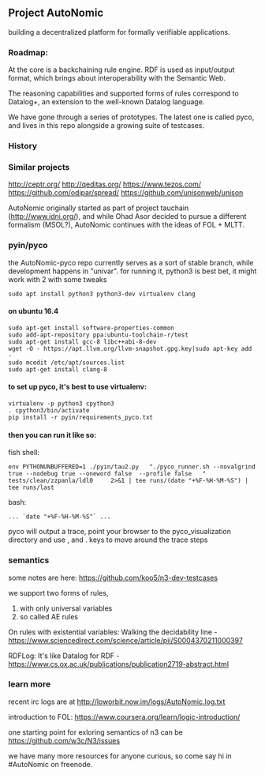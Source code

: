 ## Project AutoNomic
building a decentralized platform for formally verifiable applications.
### Roadmap:
At the core is a backchaining rule engine. RDF is used as input/output format, which brings about interoperability with the Semantic Web.

The reasoning capabilities and supported forms of rules correspond to Datalog+, an extension to the well-known Datalog language.

We have gone through a series of prototypes. The latest one is called pyco, and lives in this repo alongside a growing suite of testcases.


### History

### Similar projects
http://ceptr.org/
http://qeditas.org/
https://www.tezos.com/
https://github.com/odipar/spread/
https://github.com/unisonweb/unison

AutoNomic originally started as part of project tauchain (http://www.idni.org/), and while Ohad Asor decided to pursue a different formalism (MSOL?), AutoNomic continues with the ideas of FOL + MLTT.

### pyin/pyco
the AutoNomic-pyco repo currently serves as a sort of stable branch, while development happens in "univar".
for running it, python3 is best bet, it might work with 2 with some tweaks
```
sudo apt install python3 python3-dev virtualenv clang
```
#### on ubuntu 16.4
```
sudo apt-get install software-properties-common
sudo add-apt-repository ppa:ubuntu-toolchain-r/test
sudo apt-get install gcc-8 libc++abi-8-dev
wget -O - https://apt.llvm.org/llvm-snapshot.gpg.key|sudo apt-key add -
sudo mcedit /etc/apt/sources.list
sudo apt-get install clang-8
```
#### to set up pyco, it's best to use virtualenv:
```
virtualenv -p python3 cpython3
. cpython3/bin/activate
pip install -r pyin/requirements_pyco.txt 
```

#### then you can run it like so:
fish shell:
```
env PYTHONUNBUFFERED=1 ./pyin/tau2.py   "./pyco_runner.sh --novalgrind  true --nodebug true --oneword false  --profile false   " tests/clean/zzpanla/ldl0     2>&1 | tee runs/(date "+%F-%H-%M-%S") | tee runs/last
```
bash:
```
... `date "+%F-%H-%M-%S"` ...
```
pyco will output a trace, point your browser to the pyco_visualization directory and use , and . keys to move around the trace steps

### semantics
some notes are here: https://github.com/koo5/n3-dev-testcases

we support two forms of rules, 
1) with only universal variables
2) so called AE rules

On rules with existential variables: Walking the decidability line - https://www.sciencedirect.com/science/article/pii/S0004370211000397

RDFLog: It's like Datalog for RDF - https://www.cs.ox.ac.uk/publications/publication2719-abstract.html


### learn more
recent irc logs are at http://loworbit.now.im/logs/AutoNomic.log.txt

introduction to FOL: https://www.coursera.org/learn/logic-introduction/

one starting point for exloring semantics of n3 can be https://github.com/w3c/N3/issues

we have many more resources for anyone curious, so come say hi 
in #AutoNomic on freenode.
